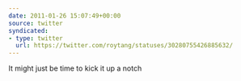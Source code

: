 ```yaml
---
date: 2011-01-26 15:07:49+00:00
source: twitter
syndicated:
- type: twitter
  url: https://twitter.com/roytang/statuses/30280755426885632/
---
```


It might just be time to kick it up a notch